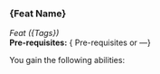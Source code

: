 ### {Feat Name}
*Feat ({Tags})*  
**Pre-requisites:** { Pre-requisites or —}  

You gain the following abilities: